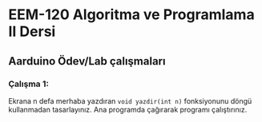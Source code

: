 # EEM-120 Algoritma ve Programlama II Dersi

## Aarduino Ödev/Lab çalışmaları


### Çalışma 1:

Ekrana n defa merhaba yazdıran `void yazdir(int n)` fonksiyonunu döngü kullanmadan tasarlayınız. Ana programda çağırarak programı çalıştırınız.
